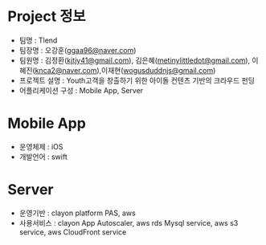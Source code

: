 # Project 정보
- 팀명 : Tlend
- 팀장명 : 오강훈(ggaa96@naver.com)
- 팀원명 : 김정환(kjtjy41@gmail.com), 김은혜(metinylittledot@gmail.com), 이혜진(knca2@naver.com),이재현(wogusduddnjs@gmail.com)
- 프로젝트 설명 : Youth고객을 창출하기 위한 아이돌 컨텐츠 기반의 크라우드 펀딩
- 어플리케이션 구성 : Mobile App, Server


# Mobile App
- 운영체제 : iOS
- 개발언어 : swift

# Server
- 운영기반 : clayon platform PAS, aws
- 사용서비스 : clayon App Autoscaler, aws rds Mysql service, aws s3 service, aws CloudFront service
